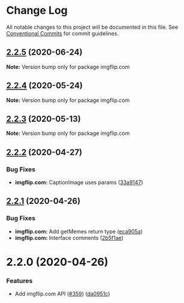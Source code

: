 # Change Log

All notable changes to this project will be documented in this file.
See [Conventional Commits](https://conventionalcommits.org) for commit guidelines.

## [2.2.5](https://github.com/ffflorian/api-clients/tree/master/packages/imgflip.com/compare/imgflip.com@2.2.4...imgflip.com@2.2.5) (2020-06-24)

**Note:** Version bump only for package imgflip.com





## [2.2.4](https://github.com/ffflorian/api-clients/tree/master/packages/imgflip.com/compare/imgflip.com@2.2.3...imgflip.com@2.2.4) (2020-05-24)

**Note:** Version bump only for package imgflip.com





## [2.2.3](https://github.com/ffflorian/api-clients/tree/master/packages/imgflip.com/compare/imgflip.com@2.2.2...imgflip.com@2.2.3) (2020-05-13)

**Note:** Version bump only for package imgflip.com





## [2.2.2](https://github.com/ffflorian/api-clients/tree/master/packages/imgflip.com/compare/imgflip.com@2.2.1...imgflip.com@2.2.2) (2020-04-27)


### Bug Fixes

* **imgflip.com:** CaptionImage uses params ([33a9147](https://github.com/ffflorian/api-clients/tree/master/packages/imgflip.com/commit/33a9147))





## [2.2.1](https://github.com/ffflorian/api-clients/tree/master/packages/imgflip.com/compare/imgflip.com@2.2.0...imgflip.com@2.2.1) (2020-04-26)


### Bug Fixes

* **imgflip.com:** Add getMemes return type ([eca905a](https://github.com/ffflorian/api-clients/tree/master/packages/imgflip.com/commit/eca905a))
* **imgflip.com:** Interface comments ([2b5f1ae](https://github.com/ffflorian/api-clients/tree/master/packages/imgflip.com/commit/2b5f1ae))





# 2.2.0 (2020-04-26)


### Features

* Add imgflip.com API ([#359](https://github.com/ffflorian/api-clients/tree/master/packages/imgflip.com/issues/359)) ([da0951c](https://github.com/ffflorian/api-clients/tree/master/packages/imgflip.com/commit/da0951c))
